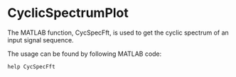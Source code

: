 # CyclicSpectrumPlot
The MATLAB function, CycSpecFft, is used to get the cyclic spectrum of an input signal sequence.

The usage can be found by following MATLAB code:
```
help CycSpecFft
```
